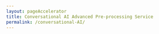 ```yaml
---
layout: pageAccelerator
title: Conversational AI Advanced Pre-processing Service
permalink: /conversational-AI/
---
```


<script>
    //Variables for this specific single accelerator page, to centralize re-used variables
    const textPageTitle = "Conversational AI Advanced Pre-processing Service";
    const htmlPageDescription = `Collection of modules to help with validation, identification and authentication processes`;
    const srcHeaderImage = "/images/conversational-AI/M365CO19_SMB_iPhone_245.jpg";
    const linkAccessAcceleratorRepo = "https://github.com/microsoft/cai-advanced-processing-service";
    const listPrereqs = ["Access to an Azure subscription",
        "Access to an Azure DevOps subscription",
        "Service Principal Account"];
    const listIndustries = ["Horizontal solution that addresses cross-industry needs"];
    const listUseCases = ["Validation - entity extraction and data preparation for backend processing",
        "Identification - identify a user or asset",
        "Authentication - authenticate a user or asset"];
    const htmlAcceleratorDescription = 
        `<p style="margin-top: 30px;">
            The Conversational AI - Advanced Processing Service consists of a series of APIs the simplify common validation, identification and authentication tasks when implementing conversational AI solutions. 
            <h1>Why this is Important</h1>
            Among the key activities in conversational AI interactions are validation, identification and authentication of the user.  By creating an accelerator, we not only drive speed in delivery, but we also ensure consistent processing approach to these important activities.
            <br/><br/>
            <h1>Details of the Accelerator</h1>        
            This solution accelerator is designed for use with intelligent applications with text-and speech input, such as chat bots or voice bots.
            <ul>
                <li>The accelerator provides a modular and extensible pre/post processing service, </li>
                <li>Enables greater flexibility for user input options in conversational scenarios </li>
                <li>Enables extended, context-based understanding of user input </li>
                <li>Uses a channel-based approach where appropriate </li>
                <li>Provides process / UX flow best practices for common scenarios </li>
            </ul>
            <h1><u>Validation, Identification and Authentication – Definitions and Examples:</u></h1>
            <table>
                <tr>
                    <th></th>
                    <th>Validation</th>
                    <th>Identification</th>
                    <th>Authentication</th>
                </tr>
                <tr>
                    <td>Definition</td>
                    <td>Entity extraction + data preparation for backend processing</td>
                    <td>Identify a user or asset</td>
                    <td>Authenticate a user or asset</td>
                </tr>
                <tr>
                    <td>Example</td>
                    <td>
                        - License plate format is valid 
                        <br/>
                        - Customer number format is valid
                    </td>
                    <td>
                        - License plate is known in backend system
                        <br/>
                        - Customer number exists in customer database
                    </td>
                    <td>- Combination of validated entities from user input which are verified with authentication database</td>
                </tr>
                <tr>
                    <td>Technological approaches</td>
                    <td>- Via pre/post processing functions based on entities (speech + text input)</td>
                    <td>- Via pre/post processing functions based on entities (speech + text input)</td>
                    <td>
                        - Via Authentication processing functions based on entities (speech input)
                        <br/>
                        - Via Oauth/Identity Provider validated login (e.g. AAD, etc.)
                    </td>
                </tr>
            </table>
        </p>`;

    const nameRelatedAccelerator = "n/a (should be hidden)";
    const linkRelatedAccelerator = "n/a (should be hidden";
    
    const linkContributingGuide = "n/a (should be hidden";

    const listTechnologies = ["Azure Machine Learning",
        "Azure DevOps",
        "Azure Key Vault",
        "Azure Compute Instance",
        "Azure Compute Cluster",
        "Azure Container Instance",
        "Azure Kubernetes Services"];

    const htmlArchitectureSection = `<img src="/images/conversational-AI/High-level-Architecture.png" alt="High-level Architecture">`;
    const htmlBranchingStrategySection = `n/a (should be hidden`;
    const htmlAcceleratorComponents = `<img src="/images/conversational-AI/Technical-components-of-the-accelerator.png" alt="High-level Architecture">`;

    //boolean variables to show / hide sections of the page
    const toHide_AcceleratorGuidanceSection = true;
    const toHide_RelatedAccelerator = true;
    const toHide_ContributingGuide = true;
    const toHide_ArchitectureSection = false;
    const toHide_BranchingStrategySection = true;
    const toHide_AcceleratorComponents = false;
</script>

<script src="/scripts/script-setsingleacceleratorpagecontents.js" type="text/javascript"></script>